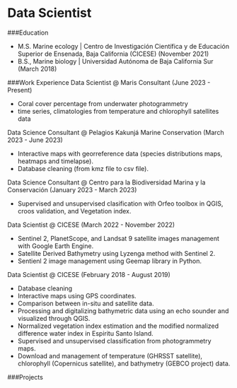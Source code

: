 # Data Scientist

###Education
- M.S. Marine ecology | Centro de Investigación Científica y de Educación Superior de Ensenada, Baja California (CICESE) (November 2021)
- B.S., Marine biology | Universidad Autónoma de Baja California Sur (March 2018)

###Work Experience
Data Scientist @ Maris Consultant (June 2023 - Present)
- Coral cover percentage from underwater photogrammetry
- time series, climatologies from temperature and chlorophyll satellites data

Data Science Consultant @ Pelagios Kakunjá Marine Conservation (March 2023 - June 2023)
- Interactive maps with georreference data (species distributions maps, heatmaps and timelapse).
- Database cleaning (from kmz file to csv file).

Data Science Consultant @ Centro para la Biodiversidad Marina y la Conservación (January 2023 - March 2023)
- Supervised and unsupervised clasification with Orfeo toolbox in QGIS, croos validation, and Vegetation index.

Data Scientist @ CICESE (March 2022 - November 2022)
- Sentinel 2, PlanetScope, and Landsat 9 satellite images management with Google Earth Engine.
- Satellite Derived Bathymetry using Lyzenga method with Sentinel 2.
- Sentienl 2 image management using Geemap library in Python.

Data Scientist @ CICESE (February 2018 - August 2019)
- Database cleaning 
- Interactive maps using GPS coordinates.
- Comparison between in-situ and satellite data.
- Processing and digitalizing bathymetric data using an echo sounder and visualized through QGIS.
- Normalized vegetation index estimation and the modified normalized difference water index in Espiritu Santo Island.
- Supervised and unsupervised classification from photogrammetry maps.
- Download and management of temperature (GHRSST satellite), chlorophyll (Copernicus satellite), and bathymetry (GEBCO project) data.

  
###Projects
